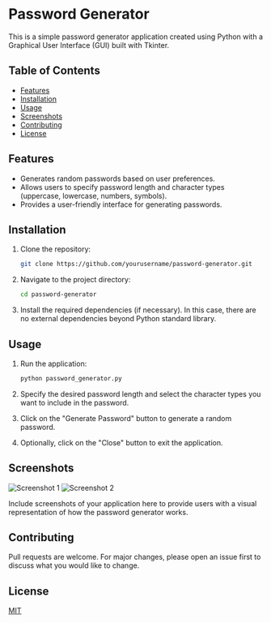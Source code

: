 # Password Generator

This is a simple password generator application created using Python with a Graphical User Interface (GUI) built with Tkinter.

## Table of Contents

- [Features](#features)
- [Installation](#installation)
- [Usage](#usage)
- [Screenshots](#screenshots)
- [Contributing](#contributing)
- [License](#license)

## Features

- Generates random passwords based on user preferences.
- Allows users to specify password length and character types (uppercase, lowercase, numbers, symbols).
- Provides a user-friendly interface for generating passwords.

## Installation

1. Clone the repository:

    ```bash
    git clone https://github.com/yourusername/password-generator.git
    ```

2. Navigate to the project directory:

    ```bash
    cd password-generator
    ```

3. Install the required dependencies (if necessary). In this case, there are no external dependencies beyond Python standard library.

## Usage

1. Run the application:

    ```bash
    python password_generator.py
    ```

2. Specify the desired password length and select the character types you want to include in the password.

3. Click on the "Generate Password" button to generate a random password.

4. Optionally, click on the "Close" button to exit the application.

## Screenshots

![Screenshot 1](screenshots/screenshot1.png)
![Screenshot 2](screenshots/screenshot2.png)

Include screenshots of your application here to provide users with a visual representation of how the password generator works.

## Contributing

Pull requests are welcome. For major changes, please open an issue first to discuss what you would like to change.

## License

[MIT](LICENSE)
